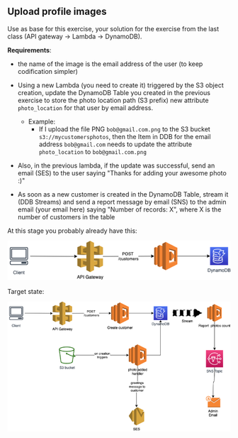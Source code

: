 ## Upload profile images

Use as base for this exercise, your solution for the exercise from the last class (API gateway -> Lambda -> DynamoDB).

**Requirements**:
- the name of the image is the email address of the user (to keep codification simpler)
- Using a new Lambda (you need to create it) triggered by the S3 object creation, update the DynamoDB Table you created in the previous exercise to store the photo location path (S3 prefix) new attribute `photo_location` for that user by email address.
  - Example:
    - If I upload the file PNG `bob@gmail.com.png` to the S3 bucket `s3://mycustomersphotos`, then the Item in DDB for the email address `bob@gmail.com` needs to update the attribute `photo_location` to `bob@gmail.com.png`
- Also, in the previous lambda, if the update was successful, send an email (SES) to the user saying "Thanks for adding your awesome photo :)"

- As soon as a new customer is created in the DynamoDB Table, stream it (DDB Streams) and send a report message by email (SNS) to the admin email (your email here) saying "Number of records: X", where X is the number of customers in the table


At this stage you probably already have this:

![](assets/current_state.png)

Target state:

![](assets/target_state.png)
